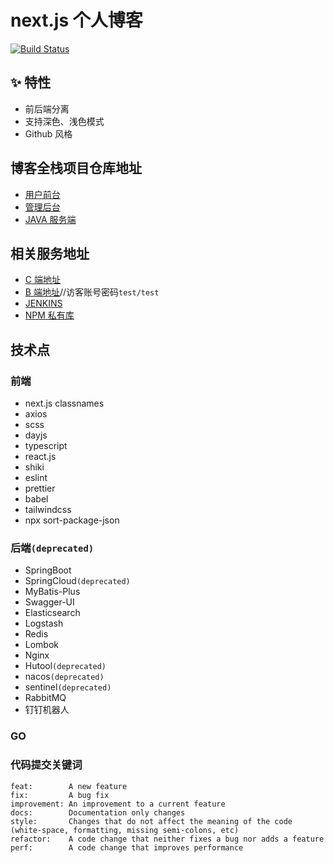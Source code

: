 # next.js 个人博客

[![Build Status](https://drone.ccw.es/api/badges/zzfn/zzf/status.svg)](https://drone.ccw.es/zzfn/zzf)

## ✨ 特性

- 前后端分离
- 支持深色、浅色模式
- Github 风格

## 博客全栈项目仓库地址

- [用户前台](https://github.com/zzfn/zzf)
- [管理后台](https://github.com/zzfn/zeus)
- [JAVA 服务端](https://github.com/zzfn/blog-server)

## 相关服务地址

- [C 端地址](https://zzfzzf.com)
- [B 端地址](https://admin.zzfzzf.com)//访客账号密码`test/test`
- [JENKINS](https://jenkins.zzfzzf.com)
- [NPM 私有库](https://npm.zzfzzf.com)

## 技术点

### 前端

- next.js
  classnames
- axios
- scss
- dayjs
- typescript
- react.js
- shiki
- eslint
- prettier
- babel
- tailwindcss
- npx sort-package-json

### 后端`(deprecated)`

- SpringBoot
- SpringCloud`(deprecated)`
- MyBatis-Plus
- Swagger-UI
- Elasticsearch
- Logstash
- Redis
- Lombok
- Nginx
- Hutool`(deprecated)`
- nacos`(deprecated)`
- sentinel`(deprecated)`
- RabbitMQ
- 钉钉机器人

### GO

### 代码提交关键词

```
feat:        A new feature
fix:         A bug fix
improvement: An improvement to a current feature
docs:        Documentation only changes
style:       Changes that do not affect the meaning of the code (white-space, formatting, missing semi-colons, etc)
refactor:    A code change that neither fixes a bug nor adds a feature
perf:        A code change that improves performance
```
